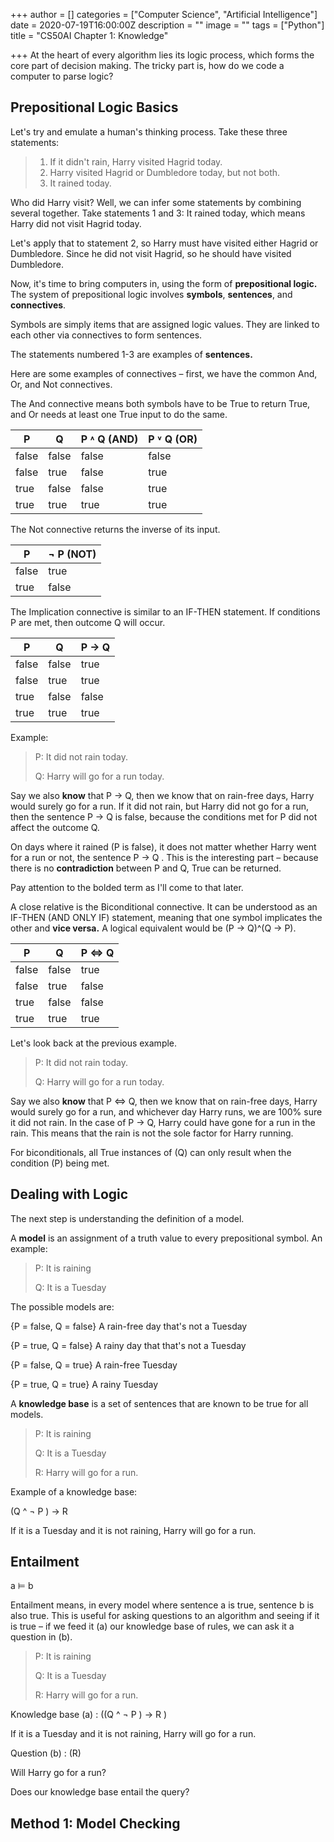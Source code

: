 +++
author = []
categories = ["Computer Science", "Artificial Intelligence"]
date = 2020-07-19T16:00:00Z
description = ""
image = ""
tags = ["Python"]
title = "CS50AI Chapter 1: Knowledge"

+++
At the heart of every algorithm lies its logic process, which forms the core part of decision making. The tricky part is, how do we code a computer to parse logic?

## Prepositional Logic Basics

Let's try and emulate a human's thinking process. Take these three statements:

> 1. If it didn't rain, Harry visited Hagrid today.
> 2. Harry visited Hagrid or Dumbledore today, but not both.
> 3. It rained today.

Who did Harry visit? Well, we can infer some statements by combining several together. Take statements 1 and 3: It rained today, which means Harry did not visit Hagrid today.

Let's apply that to statement 2, so Harry must have visited either Hagrid or Dumbledore. Since he did not visit Hagrid, so he should have visited Dumbledore.

Now, it's time to bring computers in, using the form of **prepositional logic.** The system of prepositional logic involves **symbols**, **sentences**, and **connectives**.

Symbols are simply items that are assigned logic values. They are linked to each other via connectives to form sentences.

The statements numbered 1-3 are examples of **sentences.**

Here are some examples of connectives – first, we have the common And, Or, and Not connectives.

The And connective means both symbols have to be True to return True, and Or needs at least one True input to do the same.

<span class="tablewrapper" markdown="1">

| P | Q | P ˄ Q (AND) | P ˅ Q (OR) |
| --- | --- | --- | --- |
| false | false | false | false |
| false | true | false | true |
| true | false | false | true |
| true | true | true | true |

</span>

The Not connective returns the inverse of its input.

<span class="tablewrapper" markdown="1">

| P | ¬ P (NOT) |
| --- | --- |
| false | true |
| true | false |

</span>

The Implication connective is similar to an IF-THEN statement. If conditions P are met, then outcome Q will occur.

| P | Q | P → Q |
| --- | --- | --- |
| false | false | true |
| false | true | true |
| true | false | false |
| true | true | true |

Example:

> P: It did not rain today.
>
> Q: Harry will go for a run today.

Say we also **know** that P → Q, then we know that on rain-free days, Harry would surely go for a run. If it did not rain, but Harry did not go for a run, then the sentence  P → Q is false, because the conditions met for P did not affect the outcome Q.

On days where it rained (P is false), it does not matter whether Harry went for a run or not, the sentence  P → Q . This is the interesting part – because there is no **contradiction** between P and Q, True can be returned.

Pay attention to the bolded term as I'll come to that later.

A close relative is the Biconditional connective. It can be understood as an  IF-THEN (AND ONLY IF) statement, meaning that one symbol implicates the other and **vice versa.** A logical equivalent would be  (P → Q)^(Q → P).

<span class="tablewrapper" markdown="1">

| P | Q | P ⇔ Q |
| --- | --- | --- |
| false | false | true |
| false | true | false |
| true | false | false |
| true | true | true |

</span>

Let's look back at the previous example.

> P: It did not rain today.
>
> Q: Harry will go for a run today.

Say we also **know** that P ⇔ Q, then we know that on rain-free days, Harry would surely go for a run, and whichever day Harry runs, we are 100% sure it did not rain.  In the case of P → Q, Harry could have gone for a run in the rain. This means that the rain is not the sole factor for Harry running. 

For biconditionals, all True instances of (Q) can only result when the condition (P) being met.

## Dealing with Logic

The next step is understanding the definition of a model.

A **model** is an assignment of a truth value to every prepositional symbol. An example: 

> P: It is raining
>
> Q: It is a Tuesday

The possible models are:

 {P = false, Q = false} A rain-free day that's not a Tuesday

 {P = true, Q = false} A rainy day that that's not a Tuesday

 {P = false, Q = true} A rain-free Tuesday

 {P = true, Q = true} A rainy Tuesday

A **knowledge base** is a set of sentences that are known to be true for all models.

> P: It is raining
>
> Q: It is a Tuesday
>
> R: Harry will go for a run.

Example of a knowledge base: 

(Q ^ ¬ P ) → R  

If it is a Tuesday and it is not raining, Harry will go for a run.

## Entailment

a ⊨ b

Entailment means, in every model where sentence a is true, sentence b is also true. This is useful for asking questions to an algorithm and seeing if it is true – if we feed it (a) our knowledge base of rules, we can ask it a question in (b). 

> P: It is raining
>
> Q: It is a Tuesday
>
> R: Harry will go for a run.

Knowledge base (a) : ((Q ^ ¬ P ) → R  ) 

If it is a Tuesday and it is not raining, Harry will go for a run.

Question (b) : (R)

Will Harry go for a run?

Does our knowledge base entail the query? 

## Method 1: Model Checking